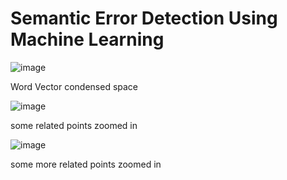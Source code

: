 # Semantic Error Detection Using Machine Learning


![image](https://user-images.githubusercontent.com/12696541/158089212-edfc2969-57f7-4495-939f-b680485749f3.png)

Word Vector condensed space

![image](https://user-images.githubusercontent.com/12696541/158089263-0c6ebd3a-6fc6-4909-863d-bdac90d93f9d.png)

some related points zoomed in

![image](https://user-images.githubusercontent.com/12696541/158089404-1fc2564d-9f99-4fb8-bf1d-04e08e639ddd.png)

some more related points zoomed in
